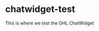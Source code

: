 <div
  data-chat-widget
  data-style="--chat-widget-primary-color: #188bf6; --chat-widget-active-color:#188bf6 ;--chat-widget-bubble-color: #188bf6"
  data-location-id="cQjrTuEtdOkAp3kjjphO"            
  data-prompt-avatar="https://firebasestorage.googleapis.com/v0/b/highlevel-backend.appspot.com/o/locationPhotos%2FcQjrTuEtdOkAp3kjjphO%2Fchat-widget-person?alt=media&token=b7c030d9-2c00-43cc-8382-562115f0f50c">
</div>
       
<script src="https://widgets.leadconnectorhq.com/loader.js" data-resources-url="https://widgets.leadconnectorhq.com/chat-widget/loader.js" >
</script>

<script
  src="https://code.jquery.com/jquery-3.6.0.min.js"
  integrity="sha256-/xUj+3OJU5yExlq6GSYGSHk7tPXikynS7ogEvDej/m4="
  crossorigin="anonymous">
</script>

<script>
  $(document).ready(() => {
    alert('ready');
  });

</script>


# chatwidget-test

This is where we test the GHL ChatWidget

